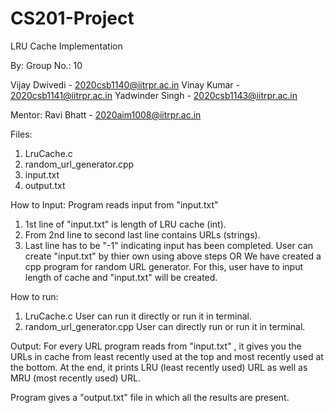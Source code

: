 # CS201-Project
LRU Cache Implementation

By:
    Group No.: 10

Vijay Dwivedi     -   2020csb1140@iitrpr.ac.in
Vinay Kumar       -   2020csb1141@iitrpr.ac.in
Yadwinder Singh   -   2020csb1143@iitrpr.ac.in

Mentor:
Ravi Bhatt        -   2020aim1008@iitrpr.ac.in

Files:
1) LruCache.c 
2) random_url_generator.cpp
3) input.txt
4) output.txt

How to Input:
Program reads input from "input.txt"
  1) 1st line of "input.txt" is length of LRU cache (int).
  2) From 2nd line to second last line contains URLs (strings).
  3) Last line has to be "-1" indicating input has been completed.
User can create "input.txt" by thier own using above steps
              OR
We have created a cpp program for random URL generator. For this, user have to input length of cache and "input.txt" will be created.

How to run:
1) LruCache.c 
      User can run it directly or run it in terminal.
2) random_url_generator.cpp
      User can directly run or run it in terminal.

Output:
For every URL program reads from "input.txt" , it gives you the URLs in cache from least recently used at the top and
most recently used at the bottom.
At the end, it prints LRU (least recently used) URL as well as MRU (most recently used) URL.

Program gives a "output.txt" file in which all the results are present.



      
